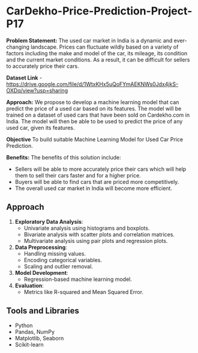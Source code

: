 # CarDekho-Price-Prediction-Project-P17

**Problem Statement:**
The used car market in India is a dynamic and ever-changing landscape. Prices can fluctuate wildly based on a variety of factors including the make and model of the car, its mileage, its condition and the current market conditions. As a result, it can be difficult for sellers to accurately price their cars.

**Dataset Link** - https://drive.google.com/file/d/1WtxKHx5uQoFYmAEKNWs0Jdx4jkS-OXDq/view?usp=sharing

**Approach:**
We propose to develop a machine learning model that can predict the price of a used car based on its features. The model will be trained on a dataset of used cars that have been sold on Cardekho.com in India. The model will then be able to be used to predict the price of any used car, given its features.

**Objective**
To build suitable Machine Learning Model for Used Car Price Prediction.

**Benefits:**
The benefits of this solution include:

- Sellers will be able to more accurately price their cars which will help them to sell their cars faster and for a higher price.
- Buyers will be able to find cars that are priced more competitively.
- The overall used car market in India will become more efficient.

## Approach
1. **Exploratory Data Analysis**:
   - Univariate analysis using histograms and boxplots.
   - Bivariate analysis with scatter plots and correlation matrices.
   - Multivariate analysis using pair plots and regression plots.
2. **Data Preprocessing**:
   - Handling missing values.
   - Encoding categorical variables.
   - Scaling and outlier removal.
3. **Model Development**:
   - Regression-based machine learning model.
4. **Evaluation**:
   - Metrics like R-squared and Mean Squared Error.

## Tools and Libraries
- Python
- Pandas, NumPy
- Matplotlib, Seaborn
- Scikit-learn
